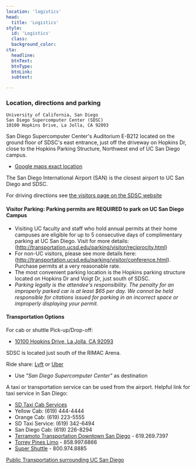 ```yaml
---
location: 'logistics'
head:
  title: 'Logistics'
style:
  id: 'Logistics'
  class:
  background_color:  
cta:
  headline:
  btnText:
  btnType:
  btnLink:
  subtext:

---
```


### Location, directions and parking

```
University of California, San Diego
San Diego Supercomputer Center (SDSC)
10100 Hopkins Drive, La Jolla, CA 92093
```

San Diego Supercomputer Center's Auditorium E-B212 located on the ground floor of SDSC's east entrance, just off the driveway on Hopkins Dr, close to the Hopkins Parking Structure, Northwest end of UC San Diego campus.
* [Google maps exact location](https://www.google.com/maps/place/32%C2%B053'04.0%22N+117%C2%B014'20.9%22W/@32.884443,-117.2413197,17z/data=!3m1!4b1!4m5!3m4!1s0x0:0x0!8m2!3d32.884443!4d-117.239131)

The San Diego International Airport (SAN) is the closest airport to UC San Diego and SDSC.

For driving directions see [the visitors page on the SDSC website](http://www.sdsc.edu/about_sdsc/visitor_info.html)

#### Visitor Parking: Parking permits are REQUIRED to park on UC San Diego Campus
* Visiting UC faculty and staff who hold annual permits at their home campuses are eligible for up to 5 consecutive days of complimentary parking at UC San Diego. Visit for more details: (http://transportation.ucsd.edu/parking/visitor/reciprocity.html)
* For non-UC visitors, please see more details here: (http://transportation.ucsd.edu/parking/visitor/conference.html). Purchase permits at a very reasonable rate.
* The most convenient parking location is the Hopkins parking structure located on Hopkins Dr and Voigt Dr, just south of SDSC.
* *Parking legally is the attendee's responsibility. The penalty for an improperly parked car is at least $65 per day. We cannot be held responsible for citations issued for parking in an incorrect space or improperly displaying your permit.*

#### Transportation Options

For cab or shuttle Pick-up/Drop-off:

* [10100 Hopkins Drive, La Jolla, CA 92093](https://www.google.com/maps?q=San+Diego+Supercomputer+Center,+10100+Hopkins+Drive,+La+Jolla,+CA&hl=en&sll=32.824552,-117.108978&sspn=0.439681,0.874786&oq=san&hq=San+Diego+Supercomputer+Center,+10100+Hopkins+Drive,+La+Jolla,+CA&t=m&z=14)

SDSC is located just south of the RIMAC Arena.

Ride share: [Lyft](https://www.lyft.com/rider) or [Uber](https://www.uber.com/us/en/ride/)
* Use *"San Diego Supercomputer Center"* as destination

A taxi or transportation service can be used from the airport.
Helpful link for taxi service in San Diego:

* [SD Taxi Cab Services](http://www.taxifarefinder.com/)
* Yellow Cab: (619) 444-4444
* Orange Cab: (619) 223-5555
* SD Taxi Service: (619) 342-6494
* San Diego Cab: (619) 226-8294
* [Terramoto Transportation Downtown San Diego](http://www.terramoto.net/) - 619.269.7397
* [Torrey Pines Limo](http://www.torreypineslimo.com/) - 858.997.6866
* [Super Shuttle](http://www.supershuttle.com/Locations/SANAirportShuttleSanDiego.aspx) - 800.974.8885

[Public Transportation surrounding UC San Diego](https://transportation.ucsd.edu/alternatives/transit/)

